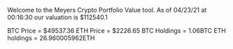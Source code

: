 Welcome to the Meyers Crypto Portfolio Value tool. 
As of 04/23/21 at 00:16:30 our valuation is $112540.1 

BTC Price = $49537.36
 ETH Price = $2226.65
BTC Holdings = 1.06BTC
 ETH holdings = 26.960005962ETH 
